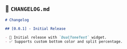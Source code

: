 ## 📘 `CHANGELOG.md`

```md
# Changelog

## [0.0.1] - Initial Release

- 🎉 Initial release with `DualToneText` widget.
- ✅ Supports custom bottom color and split percentage.
